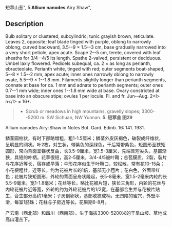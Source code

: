 短葶山葱",
5.**Allium nanodes** Airy Shaw",

## Description
Bulb solitary or clustered, subcylindric; tunic grayish brown, reticulate. Leaves 2, opposite; leaf blade tinged with purple, oblong to narrowly oblong, curved backward, 3.5--9 × 1.5--3 cm, base gradually narrowed into a very short petiole, apex acute. Scape 2--5 cm, terete, covered with leaf sheaths for 3/4--4/5 its length. Spathe 2-valved, persistent or deciduous. Umbel laxly flowered. Pedicels subequal, ca. 2 × as long as perianth, ebracteolate. Perianth white, tinged with red; outer segments boat-shaped, 5--8 × 1.5--2 mm, apex acute; inner ones narrowly oblong to narrowly ovate, 5.5--9 × 1--1.8 mm. Filaments slightly longer than perianth segments, connate at base for ca. 1 mm and adnate to perianth segments; outer ones 0.7--1 mm wide; inner ones 1--1.8 mm wide at base. Ovary constricted at base into an obscure stipe; ovules 1 per locule. Fl. and fr. Jun--Aug. 2&lt;I&gt; n&lt;/I&gt; = 16*.

> * Scrub or meadows in high mountains, gravelly slopes; 3300--5200 m. SW Sichuan, NW Yunnan.
**5. 短葶韭 图29**

Allium nanodes Airy-Shaw in Notes Bot. Gard. Edinb. 16: 141. 1931.

鳞茎圆柱状，有时下部略增粗，粗1-1.5厘米；鳞茎外皮灰褐色，破裂成纤维状，呈明显的网状。叶2枚，对生状，带紫色的深绿色，干后常带紫色，矩圆形至狭矩圆形，常向背面呈镰状反曲，长3.5-9厘米，宽1.5-3厘米，先端具短尖头，基部渐狭，具短的叶柄。花葶很短，高2-5厘米，3/4-4/5被叶鞘；总苞膜质，2裂，裂片与花序近等长，宿存或早落；伞形花序似生于叶鞘口，较松散，常有花10-15朵；小花梗粗壮，近等长，约为花被片长的1倍，基部无小苞片；花白色，外面带红色；花被片狭矩圆形，外轮的背面呈舟状隆起，长5-8毫米，宽1.5-2毫米内轮的长5.5-9毫米，宽1-1.8毫米；花丝等长，略比花被片短，狭长三角形，内轮的花丝与内轮花被片近等宽，外轮的约为外轮花被片的1/2宽，在基部合生并与花被片贴生，合生部分高约1毫米；子房倒卵状，基部收狭成柄，无凹陷的蜜穴，外壁平滑，每室1胚珠；花柱与子房近等长。花果期6-8月。

产云南（西北部）和四川（西南部）。生于海拔3300-5200米的干旱山坡、草地或高山灌丛下。
